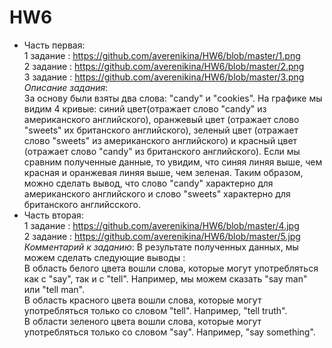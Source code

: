# HW6
- Часть первая:  
1 задание : https://github.com/averenikina/HW6/blob/master/1.png  
2 задание : https://github.com/averenikina/HW6/blob/master/2.png  
3 задание : https://github.com/averenikina/HW6/blob/master/3.png  
*Описание задания*:  
За основу были взяты два слова: "candy" и "cookies". На графике мы видим 4 кривые: синий цвет(отражает слово "candy" из американского английского), оранжевый цвет (отражает слово "sweets" их британского английского), зеленый цвет (отражает слово "sweets" из американского английского) и красный цвет (отражает слово "candy" из британского английского). Если мы сравним полученные данные, то увидим, что синяя линяя выше, чем красная и оранжевая линяя выше, чем зеленая. Таким образом, можно сделать вывод, что слово "candy" характерно для американского английского и слово "sweets" характерно для британского английсского.
- Часть вторая:  
1 задание : https://github.com/averenikina/HW6/blob/master/4.jpg  
2 задание : https://github.com/averenikina/HW6/blob/master/5.jpg  
*Комментарий к заданию*:
В результате полученных данных, мы можем сделать следующие выводы :  
В область белого цвета вошли слова, которые могут употребляться как с "say", так и с "tell". Например, мы можем сказать "say man" или "tell man".  
В область красного цвета вошли слова, которые могут употребляться только со словом "tell". Например, "tell truth".  
В области зеленого цвета вошли слова, которые могут употребляться только со словом "say". Например, "say something".

